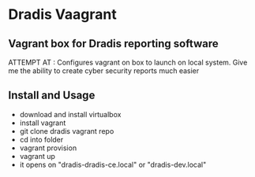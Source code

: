 # Dradis Vaagrant

## Vagrant box for Dradis reporting software

ATTEMPT AT : 
Configures vagrant on box to launch on local system.
Give me the ability to create cyber security reports much easier

## Install and Usage
- download and install virtualbox
- install vagrant
- git clone dradis vagrant repo
- cd into folder 
- vagrant provision
- vagrant up
- it opens on "dradis-dradis-ce.local" or "dradis-dev.local"

